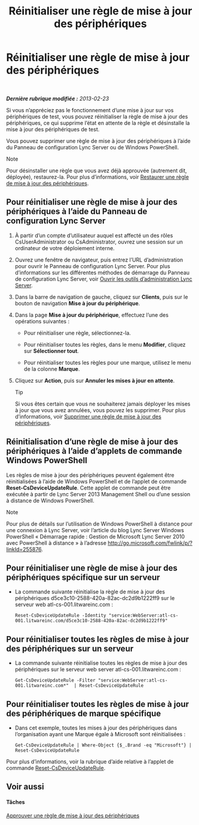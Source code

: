 ﻿---
title: Réinitialiser une règle de mise à jour des périphériques
TOCTitle: Réinitialiser une règle de mise à jour des périphériques
ms:assetid: d1f597e7-dffd-4756-af07-10613a5d8729
ms:mtpsurl: https://technet.microsoft.com/fr-fr/library/JJ994069(v=OCS.15)
ms:contentKeyID: 53095533
ms.date: 05/20/2016
mtps_version: v=OCS.15
ms.translationtype: HT
---

# Réinitialiser une règle de mise à jour des périphériques

 

_**Dernière rubrique modifiée :** 2013-02-23_

Si vous n’appréciez pas le fonctionnement d’une mise à jour sur vos périphériques de test, vous pouvez réinitialiser la règle de mise à jour des périphériques, ce qui supprime l’état en attente de la règle et désinstalle la mise à jour des périphériques de test.

Vous pouvez supprimer une règle de mise à jour des périphériques à l’aide du Panneau de configuration Lync Server ou de Windows PowerShell.

> [!NOTE]  
> Pour désinstaller une règle que vous avez déjà approuvée (autrement dit, déployée), restaurez-la. Pour plus d’informations, voir <a href="lync-server-2013-restore-a-device-update-rule.md">Restaurer une règle de mise à jour des périphériques</a>.

## Pour réinitialiser une règle de mise à jour des périphériques à l’aide du Panneau de configuration Lync Server

1.  À partir d’un compte d’utilisateur auquel est affecté un des rôles CsUserAdministrator ou CsAdministrator, ouvrez une session sur un ordinateur de votre déploiement interne.

2.  Ouvrez une fenêtre de navigateur, puis entrez l’URL d’administration pour ouvrir le Panneau de configuration Lync Server. Pour plus d’informations sur les différentes méthodes de démarrage du Panneau de configuration Lync Server, voir [Ouvrir les outils d’administration Lync Server](lync-server-2013-open-lync-server-administrative-tools.md).

3.  Dans la barre de navigation de gauche, cliquez sur **Clients**, puis sur le bouton de navigation **Mise à jour du périphérique**.

4.  Dans la page **Mise à jour du périphérique**, effectuez l’une des opérations suivantes :
    
      - Pour réinitialiser une règle, sélectionnez-la.
    
      - Pour réinitialiser toutes les règles, dans le menu **Modifier**, cliquez sur **Sélectionner tout**.
    
      - Pour réinitialiser toutes les règles pour une marque, utilisez le menu de la colonne **Marque**.

5.  Cliquez sur **Action**, puis sur **Annuler les mises à jour en attente**.
    
    > [!tip]  
    > Si vous êtes certain que vous ne souhaiterez jamais déployer les mises à jour que vous avez annulées, vous pouvez les supprimer. Pour plus d’informations, voir <a href="lync-server-2013-remove-a-device-update-rule.md">Supprimer une règle de mise à jour des périphériques</a>.

## Réinitialisation d’une règle de mise à jour des périphériques à l’aide d’applets de commande Windows PowerShell

Les règles de mise à jour des périphériques peuvent également être réinitialisées à l’aide de Windows PowerShell et de l’applet de commande **Reset-CsDeviceUpdateRule**. Cette applet de commande peut être exécutée à partir de Lync Server 2013 Management Shell ou d’une session à distance de Windows PowerShell.

> [!NOTE]  
> Pour plus de détails sur l’utilisation de Windows PowerShell à distance pour une connexion à Lync Server, voir l’article du blog Lync Server Windows PowerShell « Démarrage rapide : Gestion de Microsoft Lync Server 2010 avec PowerShell à distance » à l’adresse <a href="http://go.microsoft.com/fwlink/p/?linkid=255876">http://go.microsoft.com/fwlink/p/?linkId=255876</a>.

## Pour réinitialiser une règle de mise à jour des périphériques spécifique sur un serveur

  - La commande suivante réinitialise la règle de mise à jour des périphériques d5ce3c10-2588-420a-82ac-dc2d9b1222ff9 sur le serveur web atl-cs-001.litwareinc.com :
    
        Reset-CsDeviceUpdateRule -Identity "service:WebServer:atl-cs-001.litwareinc.com/d5ce3c10-2588-420a-82ac-dc2d9b1222ff9"

## Pour réinitialiser toutes les règles de mise à jour des périphériques sur un serveur

  - La commande suivante réinitialise toutes les règles de mise à jour des périphériques sur le serveur web server atl-cs-001.litwareinc.com :
    
        Get-CsDeviceUpdateRule -Filter "service:WebServer:atl-cs-001.litwareinc.com*"  | Reset-CsDeviceUpdateRule

## Pour réinitialiser toutes les règles de mise à jour des périphériques de marque spécifique

  - Dans cet exemple, toutes les mises à jour des périphériques dans l’organisation ayant une Marque égale à Microsoft sont réinitialisées :
    
        Get-CsDeviceUpdateRule | Where-Object {$_.Brand -eq "Microsoft"} | Reset-CsDeviceUpdateRule

Pour plus d’informations, voir la rubrique d’aide relative à l’applet de commande [Reset-CsDeviceUpdateRule](https://docs.microsoft.com/en-us/powershell/module/skype/Reset-CsDeviceUpdateRule).

## Voir aussi

#### Tâches

[Approuver une règle de mise à jour des périphériques](lync-server-2013-approve-a-device-update-rule.md)

